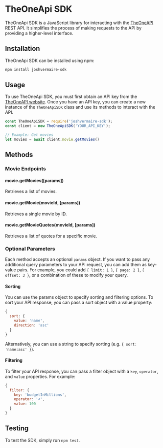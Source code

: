 # TheOneApi SDK

TheOneApi SDK is a JavaScript library for interacting with the [TheOneAPI](https://the-one-api.dev/) REST API. It simplifies the process of making requests to the API by providing a higher-level interface.

## Installation

TheOneApi SDK can be installed using npm:

```bash
npm install joshvermaire-sdk
```

## Usage

To use TheOneApi SDK, you must first obtain an API key from the [TheOneAPI website](https://the-one-api.dev/). Once you have an API key, you can create a new instance of the `TheOneApiSDK` class and use its methods to interact with the API.

```javascript
const TheOneApiSDK = require('joshvermaire-sdk');
const client = new TheOneApiSDK('YOUR_API_KEY');

// Example: Get movies
let movies = await client.movie.getMovies()
```

## Methods

### Movie Endpoints

#### movie.getMovies([params])

Retrieves a list of movies.

#### movie.getMovie(movieId, [params])

Retrieves a single movie by ID.

#### movie.getMovieQuotes(movieId, [params])

Retrieves a list of quotes for a specific movie.

### Optional Parameters

Each method accepts an optional `params` object. If you want to pass any additional query parameters to your API request, you can add them as key-value pairs. For example, you could add `{ limit: 1 }`, `{ page: 2 }`, `{ offset: 3 }`, or a combination of these to modify your query.

#### Sorting

You can use the params object to specify sorting and filtering options. To sort your API response, you can pass a sort object with a value property: 

```javascript
{ 
  sort: {
    value: 'name',
    direction: 'asc'
  }
}
```

Alternatively, you can use a string to specify sorting (e.g. `{ sort: 'name:asc' }`).

#### Filtering

To filter your API response, you can pass a filter object with a `key`, `operator`, and `value` properties. For example:

```javascript
{
  filter: {
    key: 'budgetInMillions',
    operator: '<',
    value: 100
  }
}
```

## Testing

To test the SDK, simply run `npm test`.
